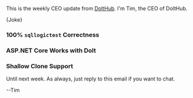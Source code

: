 This is the weekly CEO update from [DoltHub](https://www.dolthub.com/). I'm Tim, the CEO of DoltHub. 

{Joke}

### 100% `sqllogictest` Correctness



### ASP.NET Core Works with Dolt



### Shallow Clone Support



Until next week. As always, just reply to this email if you want to chat.

--Tim